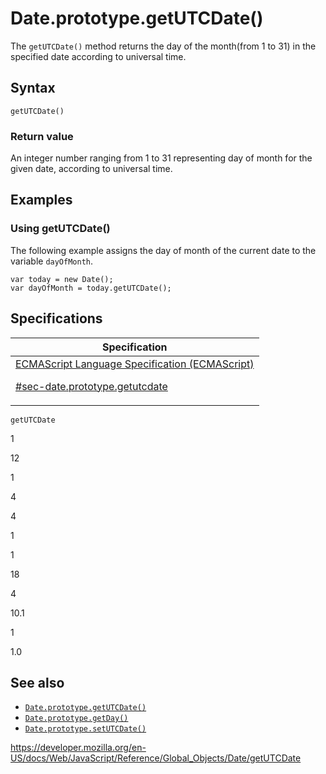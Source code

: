 # Date.prototype.getUTCDate()

The `getUTCDate()` method returns the day of the month(from 1 to 31) in the specified date according to universal time.

## Syntax

    getUTCDate()

### Return value

An integer number ranging from 1 to 31 representing day of month for the given date, according to universal time.

## Examples

### Using getUTCDate()

The following example assigns the day of month of the current date to the variable `dayOfMonth`.

    var today = new Date();
    var dayOfMonth = today.getUTCDate();

## Specifications

<table><thead><tr class="header"><th>Specification</th></tr></thead><tbody><tr class="odd"><td><a href="https://tc39.es/ecma262/#sec-date.prototype.getutcdate">ECMAScript Language Specification (ECMAScript) 
<br/>


<span class="small">#sec-date.prototype.getutcdate</span></a></td></tr></tbody></table>

`getUTCDate`

1

12

1

4

4

1

1

18

4

10.1

1

1.0

## See also

-   [`Date.prototype.getUTCDate()`](getutcdate)
-   [`Date.prototype.getDay()`](getday)
-   [`Date.prototype.setUTCDate()`](setutcdate)

<a href="https://developer.mozilla.org/en-US/docs/Web/JavaScript/Reference/Global_Objects/Date/getUTCDate" class="_attribution-link">https://developer.mozilla.org/en-US/docs/Web/JavaScript/Reference/Global_Objects/Date/getUTCDate</a>
